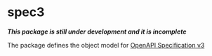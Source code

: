 # spec3
***This package is still under development and it is incomplete***

The package defines the object model for [OpenAPI Specification v3](https://github.com/OAI/OpenAPI-Specification/blob/master/versions/3.0.0.md)
